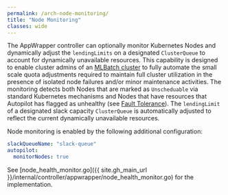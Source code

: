 ```yaml
---
permalink: /arch-node-monitoring/
title: "Node Monitoring"
classes: wide
---
```


The AppWrapper controller can optionally monitor Kubernetes Nodes and
dynamically adjust the `lendingLimits` on a designated `ClusterQueue`
to account for dynamically unavailable resources. This capability is
designed to enable cluster admins of an
[MLBatch cluster](https://github.com/project-codeflare/mlbatch) to fully
automate the small scale quota adjustments required to maintain full cluster
utilization in the presence of isolated node failures and/or
minor maintenance activities.  The monitoring detects both Nodes that
are marked as `Unscheduable` via standard Kubernetes mechanisms and Nodes
that have resources that Autopilot has flagged as unhealthy (see [Fault Tolerance](/arch-fault-tolerance)).
The `lendingLimit` of a designated slack capacity `ClusterQueue` is
automatically adjusted to reflect the current dynamically unavailable resources.

Node monitoring is enabled by the following additional configuration:
```yaml
slackQueueName: "slack-queue"
autopilot:
  monitorNodes: true
```

See [node_health_monitor.go]({{ site.gh_main_url }}/internal/controller/appwrapper/node_health_monitor.go)
for the implementation.
